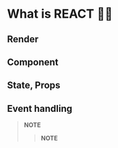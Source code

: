 # What is REACT 🤷‍♂️
## Render 
## Component
## State, Props
## Event handling

> **NOTE** 
>> **NOTE** 
